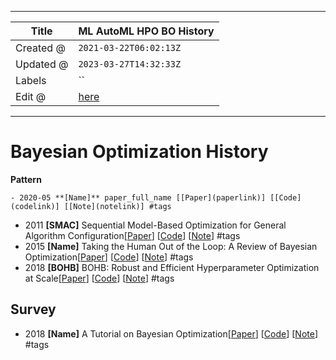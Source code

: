 -----

| Title     | ML AutoML HPO BO History                              |
| --------- | ----------------------------------------------------- |
| Created @ | `2021-03-22T06:02:13Z`                                |
| Updated @ | `2023-03-27T14:32:33Z`                                |
| Labels    | \`\`                                                  |
| Edit @    | [here](https://github.com/junxnone/aiwiki/issues/398) |

-----

# Bayesian Optimization History

**Pattern**

    - 2020-05 **[Name]** paper_full_name [[Paper](paperlink)] [[Code](codelink)] [[Note](notelink)] #tags

  - 2011 **\[SMAC\]** Sequential Model-Based Optimization for General
    Algorithm
    Configuration\[[Paper](https://www.cs.ubc.ca/~hutter/papers/10-TR-SMAC.pdf)\]
    \[[Code](codelink)\] \[[Note](notelink)\] \#tags
  - 2015 **\[Name\]** Taking the Human Out of the Loop: A Review of
    Bayesian
    Optimization\[[Paper](http://www.cs.ox.ac.uk/people/nando.defreitas/publications/BayesOptLoop.pdf)\]
    \[[Code](codelink)\] \[[Note](notelink)\] \#tags
  - 2018 **\[BOHB\]** BOHB: Robust and Efficient Hyperparameter
    Optimization at Scale\[[Paper](https://arxiv.org/abs/1807.01774)\]
    \[[Code](codelink)\] \[[Note](notelink)\] \#tags

## Survey

  - 2018 **\[Name\]** A Tutorial on Bayesian
    Optimization\[[Paper](https://arxiv.org/abs/1807.02811)\]
    \[[Code](codelink)\] \[[Note](notelink)\] \#tags
